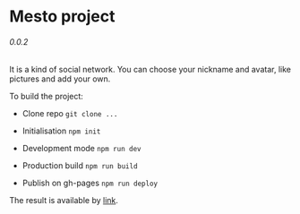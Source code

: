 # Mesto project
###### 0.0.2

It is a kind of social network. You can choose your nickname and avatar, like pictures and add your own.

To build the project:

  * Clone repo ```git clone ...```

  * Initialisation ```npm init```

  * Development mode ```npm run dev```

  * Production build ```npm run build```

  * Publish on gh-pages ```npm run deploy```

The result is available by [link](https://sysoevandrey.github.io/newMesto/).

